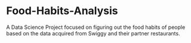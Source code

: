 # Food-Habits-Analysis
A Data Science Project focused on figuring out the food habits of people based on the data acquired from Swiggy and their partner restaurants.
